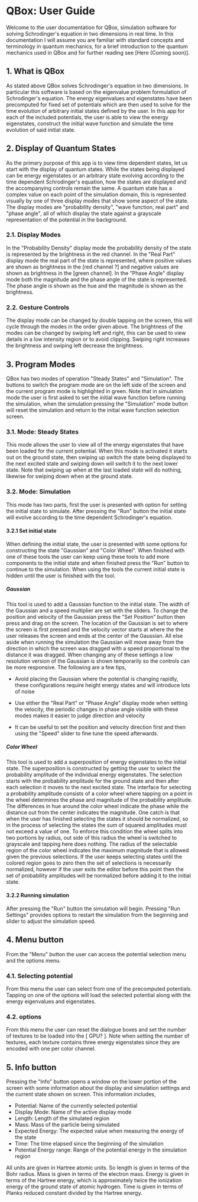 # QBox: User Guide
Welcome to the user documentation for QBox, simulation software for
solving Schrodinger's equation in two dimensions in real time. In this
documentation I will assume you are familiar with standard concepts and
terminology in quantum mechanics, for a brief introduction to the quantum
mechanics used in QBox and for further reading see [Here (Coming soon)].

## 1. What is QBox
As stated above QBox solves Schrodinger's equation in two dimensions.
In particular this software is based on the eigenvalue problem formulation
of Schrodinger's equation. The energy eigenvalues and eigenstates have
been precomputed for fixed set of potentials which are then used to solve
for the time evolution of arbitrary initial states defined by the user.
In this app for each of the included potentials, the user is able to view
the energy eigenstates, construct the initial wave function and simulate
the time evolution of said initial state.

## 2. Display of Quantum States
As the primary purpose of this app is to view time dependent states, let
us start with the display of quantum states. While the states being
displayed can be energy eigenstates or an arbitrary state evolving
according to the time dependent Schrodinger's equation, how the states are
displayed and the accompanying controls remain the same. A quantum state
has a complex value on each point of the simulation domain, this is
represented visually by one of three display modes that show some aspect
of the state. The display modes are "probability density", "wave function,
real part" and "phase angle", all of which display the state against a
grayscale representation of the potential in the background.

### 2.1. Display Modes
In the "Probability Density" display mode the probability density of
the state is represented by the brightness in the red channel. In the
"Real Part" display mode the real part of the state is represented,
where positive values are shown as brightness in the [red channel ?] and
negative values are shown as brightness in the [green channel]. In the
"Phase Angle" display mode both the magnitude and the phase angle of the
state is represented. The phase angle is shown as the hue and the
magnitude is shown as the brightness.

### 2.2. Gesture Controls
The display mode can be changed by double tapping on the screen, this
will cycle through the modes in the order given above. The brightness of
the modes can be changed by swiping left and right, this can be used to
view details in a low intensity region or to avoid clipping. Swiping
right increases the brightness and swiping left decrease the brightness. 

## 3. Program Modes
QBox has two modes of operation "Steady States" and "Simulation". The
buttons to switch the program mode are on the left side of the screen
and the current program mode is highlighted in green. Note that in
simulation mode the user is first asked to set the initial wave function
before running the simulation, when the simulation pressing the "Simulation"
mode button will reset the simulation and return to the initial wave
function selection screen.

### 3.1. Mode: Steady States
This mode allows the user to view all of the energy eigenstates that have
been loaded for the current potential. When this mode is activated it
starts out on the ground state, then swiping up switch the state being
displayed to the next excited state and swiping down will switch it to the
next lower state. Note that swiping up when at the last loaded state will
do nothing, likewise for swiping down when at the ground state.

### 3.2. Mode: Simulation
This mode has two parts, first the user is presented with option for setting
the initial state to simulate. After pressing the "Run" button the initial
state will evolve according to the time dependent Schrodinger's equation.

#### 3.2.1 Set initial state
When defining the initial state, the user is presented with some options
for constructing the state "Gaussian" and "Color Wheel". When finished
with one of these tools the user can keep using these tools to add more
components to the initial state and when finished press the "Run" button
to continue to the simulation. When using the tools the current initial
state is hidden until the user is finished with the tool.

##### Gaussian
This tool is used to add a Gaussian function to the initial state. The
width of the Gaussian and a speed multiplier are set with the sliders. To
change the position and velocity of the Gaussian press the "Set Position"
button then press and drag on the screen. The location of the Gaussian is
set to where the screen is first pressed and the velocity vector starts
at where the the user releases the screen and ends at the center of the
Gaussian. All else aside when running the simulation the Gaussian will
move away from the direction in which the screen was dragged with a speed
proportional to the distance it was dragged. When changing any of these
settings a low resolution version of the Gaussian is shown temporarily so
the controls can be more responsive. The following are a few tips,

- Avoid placing the Gaussian where the potential is changing rapidly, these
  configurations require height energy states and will introduce lots of noise

- Use either the "Real Part" or "Phase Angle" display mode when setting
  the velocity, the periodic changes in phase angle visible with these
  modes makes it easier to judge direction and velocity

- It can be useful to set the position and velocity direction first and
  then using the "Speed" slider to fine tune the speed afterwards.

##### Color Wheel
This tool is used to add a superposition of energy eigenstates to the
initial state. The superposition is constructed by getting the user to
select the probability amplitude of the individual energy eigenstates.
The selection starts with the probability amplitude for the ground state
and then after each selection it moves to the next excited state. The
interface for selecting a probability amplitude consists of a color wheel
where tapping on a point in the wheel determines the phase and magnitude
of the probability amplitude. The differences in hue around the color
wheel indicate the phase while the distance out from the center indicates
the magnitude. One catch is that when the user has finished selecting the
states it should be normalized, so in the process of selecting the states
the sum of squared amplitudes must not exceed a value of one. To enforce
this condition the wheel splits into two portions by radius, out side of
this radius the wheel is switched to grayscale and tapping here does
nothing. The radius of the selectable region of the color wheel indicates
the maximum magnitude that is allowed given the previous selections. If
the user keeps selecting states until the colored region goes to zero
then the set of selections is necessarily normalized, however if the user
exits the editor before this point then the set of probability amplitudes
will be normalized before adding it to the initial state.

#### 3.2.2 Running simulation
After pressing the "Run" button the simulation will begin. Pressing
"Run Settings" provides options to restart the simulation from the
beginning and slider to adjust the simulation speed.

## 4. Menu button
From the "Menu" button the user can access the potential selection menu
and the options menu.

### 4.1. Selecting potential
From this menu the user can select from one of the precomputed potentials.
Tapping on one of the options will load the selected potential along with
the energy eigenvalues and eigenstates.

### 4.2. options
From this menu the user can reset the dialogue boxes and set the number
of textures to be loaded into the [ GPU? ]. Note when setting the number
of textures, each texture contains three energy eigenstates since they
are encoded with one per color channel.

## 5. Info button
Pressing the "Info" button opens a window on the lower portion of the
screen with some information about the display and simulation settings
and the current state shown on screen. This information includes,

- Potential: Name of the currently selected potential
- Display Mode: Name of the active display mode
- Length: Length of the simulated region
- Mass: Mass of the particle being simulated
- Expected Energy: The expected value when measuring the energy of the state
- Time: The time elapsed since the beginning of the simulation
- Potential Energy range: Range of the potential energy in the simulation region

All units are given in Hartree atomic units. So length is given in terms
of the Bohr radius. Mass is given in terms of the electron mass. Energy
is given in terms of the Hartree energy, which is approximately twice the
ionization energy of the ground state of atomic hydrogen. Time is given
in terms of Planks reduced constant divided by the Hartree energy.
